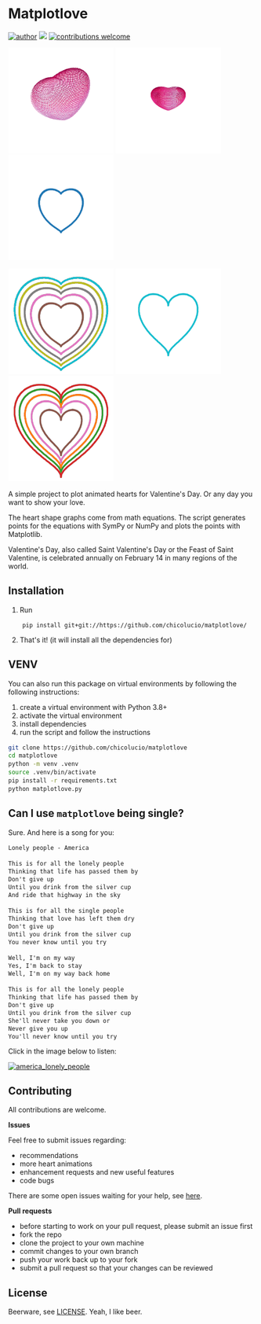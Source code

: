 # Matplotlove

[![author](https://img.shields.io/badge/author-Francisco&nbsp;Bustamante-red.svg)](https://www.linkedin.com/in/flsbustamante/) 
[![](https://img.shields.io/badge/python-3.8+-blue.svg)](https://www.python.org/) 
[![contributions welcome](https://img.shields.io/badge/contributions-welcome-brightgreen.svg?style=flat)](https://github.com/chicolucio/matplotlove/issues)

![heart3d01](images/heart3d01small.gif)
![heart3d02](images/heart3d02small.gif)
![heart01](images/heart01small.gif)

![heart02](images/heart02small.gif)
![heart03](images/heart03small.gif)
![heart04](images/heart04small.gif)

A simple project to plot animated hearts for Valentine's Day. Or any day
you want to show your love.

The heart shape graphs come from math equations. The script generates points
for the equations with SymPy or NumPy and plots the points with Matplotlib.

Valentine's Day, also called Saint Valentine's Day or the Feast of Saint
Valentine, is celebrated annually on February 14 in many regions of the world.

## Installation
1. Run 
```
    pip install git+git://https://github.com/chicolucio/matplotlove/
```
2. That's it!
(it will install all the dependencies for)
## VENV
You can also run this package on virtual environments by following the following instructions: 

1. create a virtual environment with Python 3.8+
2. activate the virtual environment
3. install dependencies
4. run the script and follow the instructions

```bash
git clone https://github.com/chicolucio/matplotlove
cd matplotlove
python -m venv .venv
source .venv/bin/activate
pip install -r requirements.txt
python matplotlove.py
```

## Can I use `matplotlove` being single?

Sure. And here is a song for you:

```
Lonely people - America

This is for all the lonely people
Thinking that life has passed them by
Don't give up
Until you drink from the silver cup
And ride that highway in the sky

This is for all the single people
Thinking that love has left them dry
Don't give up
Until you drink from the silver cup
You never know until you try

Well, I'm on my way
Yes, I'm back to stay
Well, I'm on my way back home

This is for all the lonely people
Thinking that life has passed them by
Don't give up
Until you drink from the silver cup
She'll never take you down or
Never give you up
You'll never know until you try
```

Click in the image below to listen:

[![america_lonely_people](https://img.youtube.com/vi/f3vnmV6pPKI/0.jpg)](https://www.youtube.com/watch?v=f3vnmV6pPKI)

## Contributing

All contributions are welcome.

**Issues**

Feel free to submit issues regarding:

- recommendations
- more heart animations
- enhancement requests and new useful features
- code bugs

There are some open issues waiting for your help, see
[here](https://github.com/chicolucio/matplotlove/issues).

**Pull requests**

- before starting to work on your pull request, please submit an issue first
- fork the repo
- clone the project to your own machine
- commit changes to your own branch
- push your work back up to your fork
- submit a pull request so that your changes can be reviewed


## License

Beerware, see [LICENSE](LICENSE). Yeah, I like beer.
